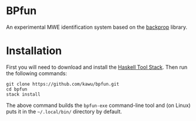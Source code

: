 BPfun
=====

An experimental MWE identification system based on the
[backprop](https://backprop.jle.im/index.html) library.


Installation
============

First you will need to download and install the [Haskell Tool Stack][stack].
Then run the following commands:

    git clone https://github.com/kawu/bpfun.git
    cd bpfun
    stack install

The above command builds the `bpfun-exe` command-line tool and (on Linux) puts
it in the `~/.local/bin/` directory by default.


[stack]: http://docs.haskellstack.org "Haskell Tool Stack"
[backprop]: https://backprop.jle.im/index.html "Backpropagation library"
